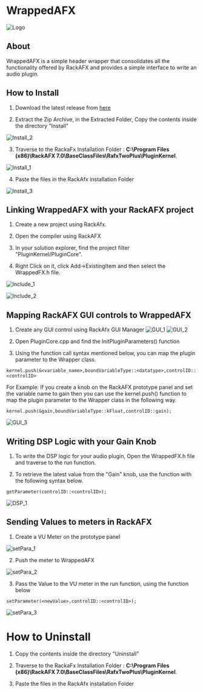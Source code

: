# WrappedAFX

![Logo](https://github.com/inpinseptipin/WrappedFX/blob/master/res/Logo.PNG)

## About
WrappedAFX is a simple header wrapper that consolidates all the functionality offered by RackAFX and provides a simple interface to write an audio plugin.

## How to Install
1. Download the latest release from [here](https://github.com/inpinseptipin/WrappedAFX/releases/tag/v1)

2. Extract the Zip Archive, in the Extracted Folder, Copy the contents inside the directory "Install" 

![Install_2](https://github.com/inpinseptipin/WrappedAFX/blob/master/res/Install_2.PNG)
 
3. Traverse to the RackaFx Installation Folder :  **C:\Program Files (x86)\RackAFX 7.0\BaseClassFiles\RafxTwoPlus\PluginKernel**.

![Install_1](https://github.com/inpinseptipin/WrappedAFX/blob/master/res/Install_1.PNG)

4. Paste the files in the RackAfx installation Folder

![Install_3](https://github.com/inpinseptipin/WrappedAFX/blob/master/res/Install_3.PNG)
## Linking WrappedAFX with your RackAFX project

1. Create a new project using RackAfx.

2. Open the compiler using RackAFX 

3. In your solution explorer, find the project filter "PluginKernel/PluginCore".

4. Right Click on it, click Add->ExistingItem and then select the WrappedFX.h file.

![Include_1](https://github.com/inpinseptipin/WrappedAFX/blob/master/res/Include_1.png)

![Include_2](https://github.com/inpinseptipin/WrappedAFX/blob/master/res/Include_2.png)


## Mapping RackAFX GUI controls to WrappedAFX
1. Create any GUI control using RackAfx GUI Manager
![GUI_1](https://github.com/inpinseptipin/WrappedAFX/blob/master/res/GUI_1.PNG)
![GUI_2](https://github.com/inpinseptipin/WrappedAFX/blob/master/res/GUI_2.PNG)

2. Open PluginCore.cpp and find the InitPluginParameters() function

3. Using the function call syntax mentioned below, you can map the plugin parameter to the Wrapper class. 

```
kernel.push(&<variable_name>,boundVariableType::<datatype>,controlID::<controlID>
```
For Example: 
If you create a knob on the RackAFX prototype panel and set the variable name to gain then you can use the kernel.push() function to map the plugin parameter to the Wrapper class in the following way.
```
kernel.push(&gain,boundVariableType::kFloat,controlID::gain);
```
![GUI_3](https://github.com/inpinseptipin/WrappedAFX/blob/master/res/GUI_3.PNG)

## Writing DSP Logic with your Gain Knob
1. To write the DSP logic for your audio plugin, Open the WrappedFX.h file and traverse to the run function.

2. To retrieve the latest value from the "Gain" knob, use the function with the following syntax below.

```
getParameter(controlID::<controlID>);
```

![DSP_1](https://github.com/inpinseptipin/WrappedAFX/blob/master/res/DSP_1.PNG)


## Sending Values to meters in RackAFX
1. Create a VU Meter on the prototype panel

![setPara_1](https://github.com/inpinseptipin/WrappedAFX/blob/master/res/setPara_1.PNG)

2. Push the meter to WrappedAFX

![setPara_2](https://github.com/inpinseptipin/WrappedAFX/blob/master/res/setPara_2.PNG) 

3. Pass the Value to the VU meter in the run function, using the function below
```
setParameter(<newValue>,controlID::<controlID>);
```
![setPara_3](https://github.com/inpinseptipin/WrappedAFX/blob/master/res/setPara_3.PNG)

# How to Uninstall

1. Copy the contents inside the directory "Uninstall" 

2. Traverse to the RackaFx Installation Folder :  **C:\Program Files (x86)\RackAFX 7.0\BaseClassFiles\RafxTwoPlus\PluginKernel**.

3. Paste the files in the RackAfx installation Folder
